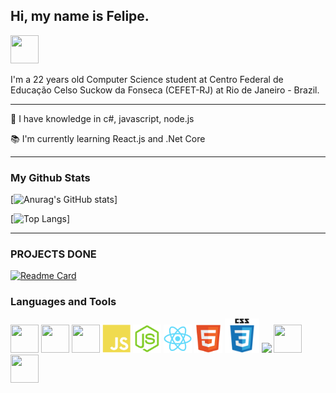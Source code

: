  

## **Hi, my name is Felipe.** ## 
<a href="https://www.linkedin.com/in/felipesantosjr/"><img src="https://cdn.jsdelivr.net/gh/devicons/devicon/icons/linkedin/linkedin-original.svg" width='45' height='45'></a>

I'm a 22 years old Computer Science student at Centro Federal de Educação Celso Suckow da Fonseca (CEFET-RJ) at Rio de Janeiro - Brazil.  

***
:muscle: I have knowledge in c#, javascript, node.js

:books: I'm currently learning React.js and .Net Core


***

### **My Github Stats** ###


[![Anurag's GitHub stats](https://github-readme-stats.vercel.app/api?username=felipe-junior&show_icons=true&theme=midnight-purple)]

[![Top Langs](https://github-readme-stats.vercel.app/api/top-langs/?username=felipe-junior&layout=compact&hide=jupyter%20Notebook,CSS&theme=prussian)]

***
### **PROJECTS DONE** ###
[![Readme Card](https://github-readme-stats.vercel.app/api/pin/?username=felipe-junior&repo=projeto-ramo&show_owner=true&theme=gotham)](https://github.com/felipe-junior/projeto-ramo)




### **Languages and Tools** ###

<div style="display: inline_block">
 <img src=https://cdn.jsdelivr.net/gh/devicons/devicon/icons/csharp/csharp-original.svg width='45' height='45'>
 <img src=https://cdn.jsdelivr.net/gh/devicons/devicon/icons/dotnetcore/dotnetcore-original.svg width='45' height='45'>
 <img src=https://cdn.jsdelivr.net/gh/devicons/devicon/icons/dot-net/dot-net-plain-wordmark.svg width='45' height='45'>
 <img src=https://raw.githubusercontent.com/devicons/devicon/master/icons/javascript/javascript-plain.svg width='45' height='45'> 
 <img src=https://raw.githubusercontent.com/devicons/devicon/master/icons/nodejs/nodejs-original.svg width='45' height='45'>
 <img src=https://raw.githubusercontent.com/devicons/devicon/master/icons/react/react-original.svg width='45' height='45'>
 <img src=https://raw.githubusercontent.com/devicons/devicon/master/icons/html5/html5-original.svg width='45'height='45'>
 <img src=https://raw.githubusercontent.com/devicons/devicon/master/icons/css3/css3-original-wordmark.svg width='55'height='55'>
 <img src=https://cdn.jsdelivr.net/gh/devicons/devicon/icons/git/git-plain.svg width='50' heigth='50'>
 <img src=https://cdn.jsdelivr.net/gh/devicons/devicon/icons/mongodb/mongodb-original-wordmark.svg width='45' height='45'>
 <img src= https://cdn.jsdelivr.net/gh/devicons/devicon/icons/mysql/mysql-plain-wordmark.svg width='45' height='45'>
 
</div>


